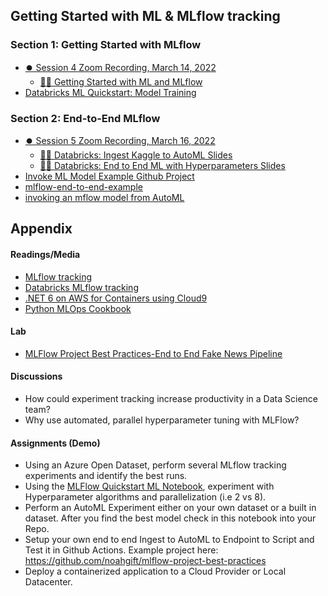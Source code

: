 ## Getting Started with ML & MLflow tracking

### Section 1:  Getting Started with MLflow
* [⏺️ Session 4 Zoom Recording, March 14, 2022](https://vimeo.com/701807976)
  * [👨‍🏫 Getting Started with ML and MLflow](https://docs.google.com/presentation/d/1CK3Fz_mN5x9yhXtAAB3VHThRF1-GxMFo23c7UIDSMMY/edit?usp=sharing)
* [Databricks ML Quickstart: Model Training](https://docs.microsoft.com/en-us/azure/databricks/_static/notebooks/mlflow/ml-quickstart-training.html) 

### Section 2:  End-to-End MLflow
* [⏺️ Session 5 Zoom Recording, March 16, 2022](https://vimeo.com/701809558)
  * [👨‍🏫 Databricks: Ingest Kaggle to AutoML Slides](https://docs.google.com/presentation/d/18_DU1MdTtdXKYyPU-T5B5dHwVf-0zS0LIKMug2AIbUs/edit?usp=sharing)
  * [👨‍🏫 Databricks: End to End ML with Hyperparameters Slides](https://docs.google.com/presentation/d/1WDYfsog6a9JpCnYouzkPt78VJrGWX1kAj7PcA-Z1n3Q/edit?usp=sharing)
* [Invoke ML Model Example Github Project](https://github.com/noahgift/mlflow-project-best-practices)
* [mlflow-end-to-end-example](https://docs.microsoft.com/en-us/azure/databricks/_static/notebooks/mlflow/mlflow-end-to-end-example.html)
* [invoking an mflow model from AutoML](https://github.com/FourthBrain/databricks-zero-to-mlops/tree/main/src/week2-mlflow/invoke_predictions)

## Appendix

#### Readings/Media

* [MLflow tracking](https://www.mlflow.org/docs/latest/tracking.html)
* [Databricks MLflow tracking](https://docs.databricks.com/applications/mlflow/tracking.html)
* [.NET 6 on AWS for Containers using Cloud9](https://github.com/noahgift/dot-net-6-aws)
* [Python MLOps Cookbook](https://github.com/noahgift/Python-MLOps-Cookbook)


#### Lab

* [MLFlow Project Best Practices-End to End Fake News Pipeline](https://github.com/noahgift/mlflow-project-best-practices)

#### Discussions

* How could experiment tracking increase productivity in a Data Science team?
* Why use automated, parallel hyperparameter tuning with MLFlow?

#### Assignments (Demo)

* Using an Azure Open Dataset, perform several MLflow tracking experiments and identify the best runs.
* Using the [MLFlow Quickstart ML Notebook](https://github.com/FourthBrain/databricks-zero-to-mlops/blob/main/src/week2-mlflow/ML%20Quickstart:%20Model%20Training.py), experiment with Hyperparameter algorithms and parallelization (i.e 2 vs 8). 
* Perform an AutoML Experiment either on your own dataset or a built in dataset.  After you find the best model check in this notebook into your Repo. 
* Setup your own end to end Ingest to AutoML to Endpoint to Script and Test it in Github Actions.  Example project here: https://github.com/noahgift/mlflow-project-best-practices
* Deploy a containerized application to a Cloud Provider or Local Datacenter.
